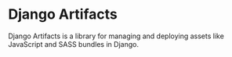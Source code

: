 # Django Artifacts

Django Artifacts is a library for managing and deploying assets like JavaScript and SASS bundles in Django.

